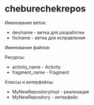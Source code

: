 # cheburechekrepos

Именование веток:

* dev/name - ветка для разработки
* fix/name - ветка для исправления

Именование файлов:

Ресурсы:
* activity_name - Activity
* fragment_name - Fragment

Классы и интерфейсы:
* MyNewRepositoryImpl - реализация
* MyNewRepository - интерфейс
